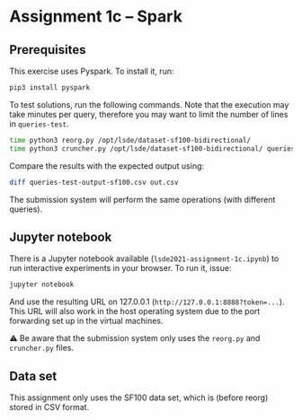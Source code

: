 # Assignment 1c – Spark

## Prerequisites

This exercise uses Pyspark. To install it, run:

```bash
pip3 install pyspark
```

To test solutions, run the following commands. Note that the execution may take minutes per query, therefore you may want to limit the number of lines in `queries-test`.

```bash
time python3 reorg.py /opt/lsde/dataset-sf100-bidirectional/
time python3 cruncher.py /opt/lsde/dataset-sf100-bidirectional/ queries-test.csv out.csv
```

Compare the results with the expected output using:

```bash
diff queries-test-output-sf100.csv out.csv
```

The submission system will perform the same operations (with different queries).


## Jupyter notebook

There is a Jupyter notebook available (`lsde2021-assignment-1c.ipynb`) to run interactive experiments in your browser. To run it, issue:

```bash
jupyter notebook
```

And use the resulting URL on 127.0.0.1 (`http://127.0.0.1:8888?token=...`). This URL will also work in the host operating system due to the port forwarding set up in the virtual machines.

:warning: Be aware that the submission system only uses the `reorg.py` and `cruncher.py` files.

## Data set

This assignment only uses the SF100 data set, which is (before reorg) stored in CSV format.
